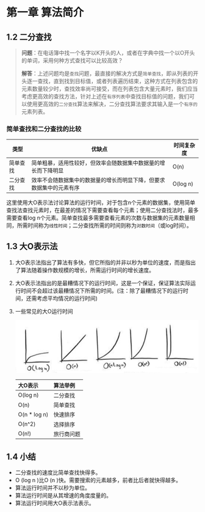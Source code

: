 # 第一章 算法简介

## 1.2 二分查找

>**问题**：在电话簿中找一个名字以K开头的人，或者在字典中找一个以O开头的单词，采用何种方式查找可以比较高效？
>
>**解答**：上述问题均是`查找`问题，最直接的解决方式是`简单查找`，即从列表的开头逐一查找，直到找到目标值，或者列表遍历结束，这种方式在列表包含的元素数量较少时，查找效率尚可接受，而在列表包含大量元素时，我们应当考虑更高效的查找方法，针对上述在`有序列表`中查找目标值的问题，我们可以使用更高效的`二分查找`算法来解决，二分查找算法要求其输入是一个`有序的`元素列表。

### 简单查找和二分查找的比较

|类型|优缺点|时间复杂度|
|------|-----------------|------|
|简单查找|简单粗暴，适用性较好，但效率会随数据集中数据量的增长而下降明显|O(n)|
|二分查找|效率不会随数据集中的数据量的增长而明显下降，但要求数据集中的元素有序|O(log n)|

这里使用大O表示法讨论算法的运行时间，对于包含n个元素的数据集，使用简单查找法查找元素时，在最差的情况下需要查看每个元素；使用二分查找法时，最多需要查看log n个元素。简单查找最多需要查看元素的次数与数据集的元素数量相同，所需时间称为`线性时间`；二分查找所需的时间则称为`对数时间`（或log时间）。

## 1.3 大O表示法

1. 大O表示法指出了算法有多快，但它所指的并非以秒为单位的速度，而是指出了算法随着操作数规模的增长，所需运行时间的增长速度。

2. 大O表示法指出的是最糟情况下的运行时间，这是一个保证，保证算法实际运行时间不会超过该最糟情况下所需的时间。(注：除了最糟情况下的运行时间，还需考虑平均情况的运行时间)

3. 一些常见的大O运行时间

    ![大O表示法](media/大O表示法.png)

    |大O表示|算法举例|
    |-----------|------------|
    |O(log n)|二分查找|
    |O(n)|简单查找|
    |O(n * log n)|快速排序|
    |O(n^2)|选择排序|
    |O(n!)|旅行商问题|

## 1.4 小结

+ 二分查找的速度比简单查找快得多。
+ O (log n )比O (n )快。需要搜索的元素越多，前者比后者就快得越多。
+ 算法运行时间并不以秒为单位。
+ 算法运行时间是从其增速的角度度量的。
+ 算法运行时间用大O表示法表示。

